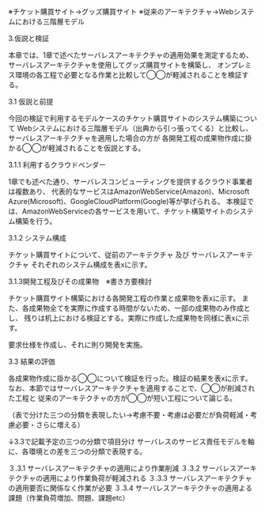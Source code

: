 ※チケット購買サイト→グッズ購買サイト
※従来のアーキテクチャ→Webシステムにおける三階層モデル

3.仮説と検証

本章では、1章で述べたサーバレスアーキテクチャの適用効果を測定するため、サーバレスアーキテクチャを使用してグッズ購買サイトを構築し、
オンプレミス環境の各工程で必要となる作業と比較して◯◯が軽減されることを検証する。

3.1 仮説と前提

 今回の検証で利用するモデルケースのチケット購買サイトのシステム構築について
Webシステムにおける三階層モデル（出典から引っ張ってくる）と比較し、サーバレスアーキテクチャを適用した場合の方が
各開発工程の成果物作成に掛かる◯◯が軽減されることを仮説とする。

3.1.1 利用するクラウドベンダー

 1章でも述べた通り、サーバレスコンピューティングを提供するクラウド事業者は複数あり、
代表的なサービスはAmazonWebService(Amazon)、Microsoft Azure(Microsoft)、GoogleCloudPlatform(Google)等が挙げられる。
本検証では、AmazonWebServiceの各サービスを用いて、チケット構築サイトのシステム構築を行う。

3.1.2 システム構成

 チケット購買サイトについて、従前のアーキテクチャ 及び サーバレスアーキテクチャ それぞれのシステム構成を表xに示す。

3.1.3開発工程及びその成果物　※書き方要検討

 チケット購買サイト構築における各開発工程の作業と成果物を表xに示す。
また、各成果物全てを実際に作成する時間がないため、一部の成果物のみ作成とし、
残りは机上における検証とする。実際に作成した成果物を同様に表xに示す。

要求仕様を作成し、それに則り開発を実施。

3.3 結果の評価

 各成果物作成に掛かる◯◯について検証を行った。検証の結果を表xに示す。
なお、本節ではサーバレスアーキテクチャを適用することで、◯◯が削減された工程と
従来のアーキテクチャの方が◯◯が短い工程について論じる。

（表で分けた三つの分類を表現したい→考慮不要・考慮は必要だが負荷軽減・考慮必要・さらに増える）


↓3.3で記載予定の三つの分類で項目分け
サーバレスのサービス責任モデルを軸に、各環境との差を三つの分類で表現する。

３.3.1 サーバレスアーキテクチャの適用により作業削減
３.3.2 サーバレスアーキテクチャの適用により作業負荷が軽減される
３.3.3 サーバレスアーキテクチャの適用要否に関係なく作業が必要
３.3.4 サーバレスアーキテクチャの適用よる課題（作業負荷増加、問題、課題etc）
